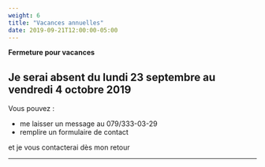```yaml
---
weight: 6
title: "Vacances annuelles"
date: 2019-09-21T12:00:00-05:00
---
```

**Fermeture pour vacances**

Je serai absent du lundi 23 septembre au vendredi 4 octobre 2019
---
Vous pouvez :

* me laisser un message au 079/333-03-29
* remplire un formulaire de contact

et je vous contacterai dès mon retour

---
